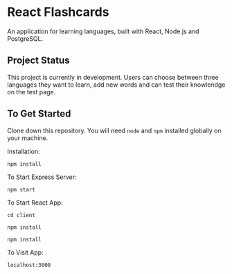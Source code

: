 # React Flashcards
An application for learning languages, built with React, Node.js and PostgreSQL.

## Project Status
This project is currently in development. Users can choose between three languages they want to learn, add new words and can test their knowlendge on the test page.

## To Get Started

Clone down this repository. You will need `node` and `npm` installed globally on your machine.  

Installation:

`npm install`   

To Start Express Server:

`npm start` 

To Start React App:

`cd client`

`npm install`

`npm install`

To Visit App:

`localhost:3000`

